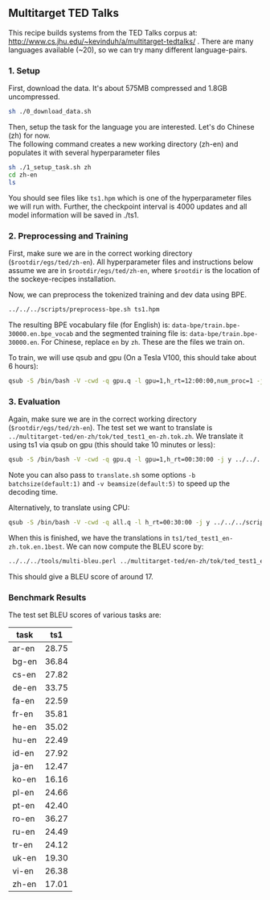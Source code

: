 ## Multitarget TED Talks 

This recipe builds systems from the TED Talks corpus at:
http://www.cs.jhu.edu/~kevinduh/a/multitarget-tedtalks/ .
There are many languages available (~20), so we can try many different language-pairs. 

### 1. Setup

First, download the data. It's about 575MB compressed and 1.8GB uncompressed.
```bash
sh ./0_download_data.sh
```

Then, setup the task for the language you are interested.
Let's do Chinese (zh) for now.  
The following command creates a new working directory (zh-en) 
and populates it with several hyperparameter files 

```bash
sh ./1_setup_task.sh zh
cd zh-en
ls
```

You should see files like `ts1.hpm` which is one of the hyperparameter files we will run with. Further, the checkpoint interval is 4000 updates and all model information will be saved in ./ts1.

### 2. Preprocessing and Training

First, make sure we are in the correct working directory (`$rootdir/egs/ted/zh-en`). All hyperparameter files and instructions below assume we are in `$rootdir/egs/ted/zh-en`, where `$rootdir` is the location of the sockeye-recipes installation. 

Now, we can preprocess the tokenized training and dev data using BPE.
```bash
../../../scripts/preprocess-bpe.sh ts1.hpm
```

The resulting BPE vocabulary file (for English) is: `data-bpe/train.bpe-30000.en.bpe_vocab` and the segmented training file is: `data-bpe/train.bpe-30000.en`. For Chinese, replace `en` by `zh`. These are the files we train on. 

To train, we will use qsub and gpu (On a Tesla V100, this should take about 6 hours):

```bash
qsub -S /bin/bash -V -cwd -q gpu.q -l gpu=1,h_rt=12:00:00,num_proc=1 -j y ../../../scripts/train-textformat.sh -p ts1.hpm -e sockeye2
```


### 3. Evaluation

Again, make sure we are in the correct working directory (`$rootdir/egs/ted/zh-en`). The test set we want to translate is `../multitarget-ted/en-zh/tok/ted_test1_en-zh.tok.zh`. We translate it using ts1 via qsub on gpu (this should take 10 minutes or less):

```bash
qsub -S /bin/bash -V -cwd -q gpu.q -l gpu=1,h_rt=00:30:00 -j y ../../../scripts/translate.sh -p ts1.hpm -i ../multitarget-ted/en-zh/tok/ted_test1_en-zh.tok.zh -o ts1/ted_test1_en-zh.tok.en.1best -e sockeye2
```

Note you can also pass to `translate.sh` some options `-b batchsize(default:1)` and `-v beamsize(default:5)` to speed up the decoding time.

Alternatively, to translate using CPU:

```bash
qsub -S /bin/bash -V -cwd -q all.q -l h_rt=00:30:00 -j y ../../../scripts/translate.sh -p ts1.hpm -i ../multitarget-ted/en-zh/tok/ted_test1_en-zh.tok.zh -o ts1/ted_test1_en-zh.tok.en.1best -e sockeye2 -d cpu
```

When this is finished, we have the translations in `ts1/ted_test1_en-zh.tok.en.1best`. We can now compute the BLEU score by:

```bash
../../../tools/multi-bleu.perl ../multitarget-ted/en-zh/tok/ted_test1_en-zh.tok.en < ts1/ted_test1_en-zh.tok.en.1best
```

This should give a BLEU score of around 17.


### Benchmark Results 

The test set BLEU scores of various tasks are:

 task | ts1 | 
  --- | --- | 
ar-en | 28.75 |
bg-en | 36.84 |
cs-en | 27.82 |
de-en | 33.75 |
fa-en | 22.59 |
fr-en | 35.81 |
he-en | 35.02 |
hu-en | 22.49 |
id-en | 27.92 |
ja-en | 12.47 |
ko-en | 16.16 |
pl-en | 24.66 |
pt-en | 42.40 |
ro-en | 36.27 |
ru-en | 24.49 |
tr-en | 24.12 |
uk-en | 19.30 |
vi-en | 26.38 |
zh-en | 17.01 |

